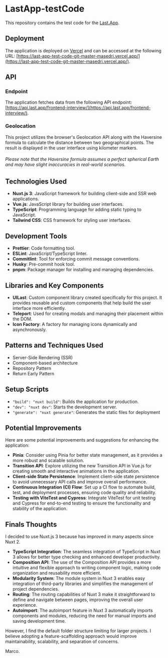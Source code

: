 # LastApp-testCode

This repository contains the test code for the [Last.App](https://www.last.app/).

## Deployment

The application is deployed on [Vercel](https://vercel.com) and can be accessed at the following URL: [https://last-app-test-code-git-master-masedri.vercel.app/](https://last-app-test-code-git-master-masedri.vercel.app/).

## API

### Endpoint

The application fetches data from the following API endpoint: [https://api.last.app/frontend-interview/](https://api.last.app/frontend-interview/).

### Geolocation

This project utilizes the browser's Geolocation API along with the Haversine formula to calculate the distance between two geographical points. The result is displayed in the user interface using kilometer markers.

###### Please note that the Haversine formula assumes a perfect spherical Earth and may have slight inaccuracies in real-world scenarios.

## Technologies Used

- **Nuxt.js 3**: JavaScript framework for building client-side and SSR web applications.
- **Vue.js**: JavaScript library for building user interfaces.
- **TypeScript**: Programming language for adding static typing to JavaScript.
- **Tailwind CSS**: CSS framework for styling user interfaces.

## Development Tools

- **Prettier**: Code formatting tool.
- **ESLint**: JavaScript/TypeScript linter.
- **Commitlint**: Tool for enforcing commit message conventions.
- **Husky**: Pre-commit hook tool.
- **pnpm**: Package manager for installing and managing dependencies.


## Libraries and Key Components

- **UILast**: Custom component library created specifically for this project. It provides reusable and custom components that help build the user interface more efficiently.
- **Teleport**: Used for creating modals and managing their placement within the DOM.
- **Icon Factory**: A factory for managing icons dynamically and asynchronously.

## Patterns and Techniques Used

- Server-Side Rendering (SSR)
- Component-based architecture
- Repository Pattern
- Return Early Pattern

## Setup Scripts

- `"build": "nuxt build"`: Builds the application for production.
- `"dev": "nuxt dev"`: Starts the development server.
- `"generate": "nuxt generate"`: Generates the static files for deployment

## Potential Improvements

Here are some potential improvements and suggestions for enhancing the application:

- **Pinia**: Consider using Pinia for better state management, as it provides a more robust and scalable solution.
- **Transition API**: Explore utilizing the new Transition API in Vue.js for creating smooth and interactive animations in the application.
- **Client-side State Persistence**: Implement client-side state persistence to avoid unnecessary API calls and improve overall performance.
- **Continuous Integration (CI) Flow**: Set up a CI flow to automate build, test, and deployment processes, ensuring code quality and reliability.
- **Testing with ViteTest and Cypress**: Integrate ViteTest for unit testing and Cypress for end-to-end testing to ensure the functionality and stability of the application.

## Finals Thoughts

I decided to use Nuxt.js 3 because has improved in many aspects since Nuxt 2.

- **TypeScript Integration**: The seamless integration of TypeScript in Nuxt 3 allows for better type checking and enhanced developer productivity.
- **Composition API**: The use of the Composition API provides a more intuitive and flexible approach to writing component logic, making code organization and reusability more efficient.
- **Modularity System**: The module system in Nuxt 3 enables easy integration of third-party libraries and simplifies the management of project dependencies.
- **Routing**: The routing capabilities of Nuxt 3 make it straightforward to define and navigate between pages, improving the overall user experience.
- **Autoimport**: The autoimport feature in Nuxt 3 automatically imports components and modules, reducing the need for manual imports and saving development time.
  
However, I find the default folder structure limiting for larger projects. I believe adopting a feature-scaffolding approach would improve maintainability, scalability, and separation of concerns.

Marco.

